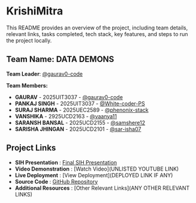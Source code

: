 # KrishiMitra

This README provides an overview of the project, including team details, relevant links, tasks completed, tech stack, key features, and steps to run the project locally.


## Team Name: DATA DEMONS

**Team Leader**: [@gaurav0-code](https://github.com/gaurav0-code)

**Team Members:**

- **GAURAV** - 2025UIT3037 - [@gaurav0-code](https://github.com/gaurav0-code)  
- **PANKAJ SINGH** - 2025UIT3037 - [@White-coder-PS](https://github.com/white-coder-PS)  
- **SURAJ SHARMA** - 2025UEC2589 - [@phenonix-stack](https://github.com/phenonix-stack)  
- **VANSHIKA** - 2925UCD2163 - [@vaanya11](https://github.com/vaanya11)  
- **SARANSH BANSAL** - 2025UCD2155 - [@samshere12](https://github.com/samshere12)   
- **SARISHA JHINGAN** - 2025UCD2101 - [@sar-isha07](https://github.com/sar-isha07)  

## Project Links  
- **SIH Presentation** : [Final SIH Presentation](https://github.com/gaurav0-code/KrishiMitra/blob/main/SIH2025-IDEA-Presentation-Format.pdf)  
- **Video Demonstration** : [Watch Video](UNLISTED YOUTUBE LINK)  
- **Live Deployment** : [View Deployment](DEPLOYED LINK IF ANY)  
- **Source Code** : [GitHub Repository](https://github.com/gaurav0-code/KrishiMitra/tree/main/code)  
- **Additional Resources** : [Other Relevant Links](ANY OTHER RELEVANT LINKS)
